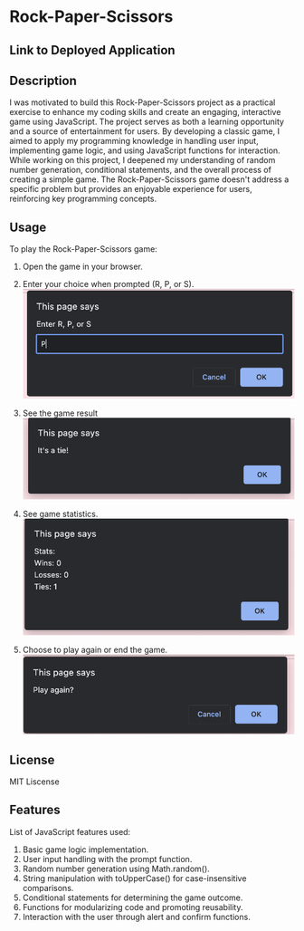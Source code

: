 # Rock-Paper-Scissors

## Link to Deployed Application

## Description

I was motivated to build this Rock-Paper-Scissors project as a practical exercise to enhance my coding skills and create an engaging, interactive game using JavaScript. The project serves as both a learning opportunity and a source of entertainment for users. By developing a classic game, I aimed to apply my programming knowledge in handling user input, implementing game logic, and using JavaScript functions for interaction. While working on this project, I deepened my understanding of random number generation, conditional statements, and the overall process of creating a simple game. The Rock-Paper-Scissors game doesn't address a specific problem but provides an enjoyable experience for users, reinforcing key programming concepts.

## Usage

To play the Rock-Paper-Scissors game:

1. Open the game in your browser.

2. Enter your choice when prompted (R, P, or S).
![Alt text](<assets/Screenshot 2023-11-22 at 8.58.42 PM.png>)

3. See the game result 
![Alt text](<assets/Screenshot 2023-11-22 at 8.59.09 PM.png>)

4. See game statistics.
![Alt text](<assets/Screenshot 2023-11-22 at 8.59.15 PM.png>)

4. Choose to play again or end the game.
![Alt text](<assets/Screenshot 2023-11-22 at 8.59.22 PM.png>)

## License

MIT Liscense

## Features

List of JavaScript features used:

1. Basic game logic implementation.
2. User input handling with the prompt function.
3. Random number generation using Math.random().
4. String manipulation with toUpperCase() for case-insensitive comparisons.
5. Conditional statements for determining the game outcome.
6. Functions for modularizing code and promoting reusability.
7. Interaction with the user through alert and confirm functions.








